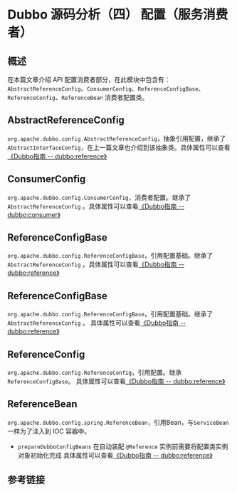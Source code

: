 # Dubbo 源码分析（四）   配置（服务消费者）


## 概述
在本篇文章介绍 API 配置消费者部分，在此模块中包含有：`AbstractReferenceConfig`、`ConsumerConfig`、`ReferenceConfigBase`、`ReferenceConfig`、`ReferenceBean` 消费者配置类。

## AbstractReferenceConfig
`org.apache.dubbo.config.AbstractReferenceConfig`，抽象引用配置，继承了`AbstractInterfaceConfig`，在上一篇文章也介绍到该抽象类。具体属性可以查看[《Dubbo指南 -- dubbo:reference》](http://dubbo.apache.org/zh-cn/docs/2.7/user/references/xml/dubbo:reference)

## ConsumerConfig
`org.apache.dubbo.config.ConsumerConfig`，消费者配置。继承了 `AbstractReferenceConfig` 。具体属性可以查看[《Dubbo指南 -- dubbo:consumer》](http://dubbo.apache.org/zh-cn/docs/2.7/user/references/xml/dubbo-consumer/)

## ReferenceConfigBase
`org.apache.dubbo.config.ReferenceConfigBase`，引用配置基础。继承了 `AbstractReferenceConfig` 。具体属性可以查看[《Dubbo指南 -- dubbo:reference》](http://dubbo.apache.org/zh-cn/docs/2.7/user/references/xml/dubbo-reference/)

## ReferenceConfigBase
`org.apache.dubbo.config.ReferenceConfigBase`，引用配置基础。继承了 `AbstractReferenceConfig` 。
具体属性可以查看[《Dubbo指南 -- dubbo:reference》](http://dubbo.apache.org/zh-cn/docs/2.7/user/references/xml/dubbo-reference/)

## ReferenceConfig
`org.apache.dubbo.config.ReferenceConfig`，引用配置。继承`ReferenceConfigBase`。
具体属性可以查看[《Dubbo指南 -- dubbo:reference》](http://dubbo.apache.org/zh-cn/docs/2.7/user/references/xml/dubbo-reference/)

## ReferenceBean
`org.apache.dubbo.config.spring.ReferenceBean`，引用Bean，与`ServiceBean`一样为了注入到 IOC 容器中。
* `prepareDubboConfigBeans` 在自动装配 `@Reference` 实例前需要将配置类实例对象初始化完成
具体属性可以查看[《Dubbo指南 -- dubbo:reference》](http://dubbo.apache.org/zh-cn/docs/2.7/user/references/xml/dubbo-reference/)

## 参考链接


